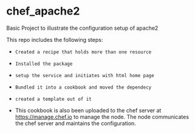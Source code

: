 # chef_apache2
Basic Project to illustrate the configuration setup of apache2


This repo includes the following steps: <br>
- ` Created a recipe that holds more than one resource ` 
- ` Installed the package ` 
- `setup the service and initiates with html home page`
- `Bundled it into a cookbook and moved the dependecy` 
- `created a template out of it` 

- This cookbook is also been uploaded to the chef server at https://manage.chef.io to manage the node.
The node communicates the chef server and maintains the configuration.
